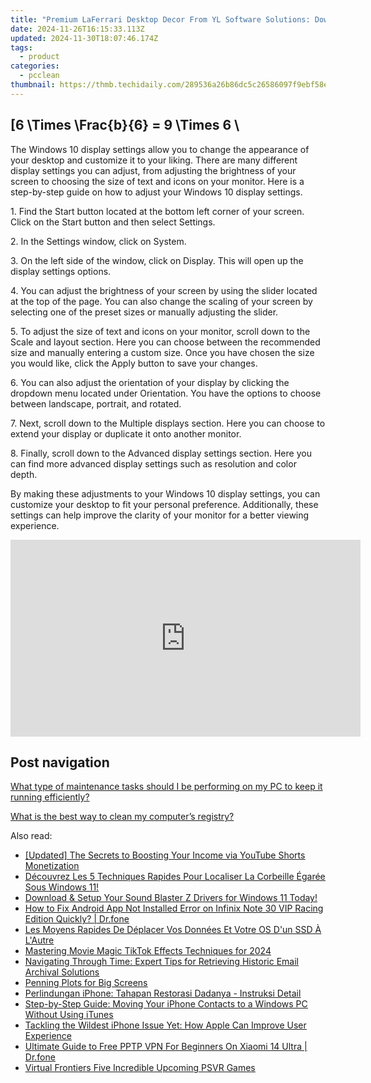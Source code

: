 ```yaml
---
title: "Premium LaFerrari Desktop Decor From YL Software Solutions: Download Exclusive Car Designs"
date: 2024-11-26T16:15:33.113Z
updated: 2024-11-30T18:07:46.174Z
tags:
  - product
categories:
  - pcclean
thumbnail: https://thmb.techidaily.com/289536a26b86dc5c26586097f9ebf58e81d35aa537c61d20d15b54d1edc660b4.jpg
---
```


## \[6 \Times \Frac{b}{6} = 9 \Times 6 \

The Windows 10 display settings allow you to change the appearance of your desktop and customize it to your liking. There are many different display settings you can adjust, from adjusting the brightness of your screen to choosing the size of text and icons on your monitor. Here is a step-by-step guide on how to adjust your Windows 10 display settings. 

1\. Find the Start button located at the bottom left corner of your screen. Click on the Start button and then select Settings.

2\. In the Settings window, click on System.

3\. On the left side of the window, click on Display. This will open up the display settings options. 

4\. You can adjust the brightness of your screen by using the slider located at the top of the page. You can also change the scaling of your screen by selecting one of the preset sizes or manually adjusting the slider.

5\. To adjust the size of text and icons on your monitor, scroll down to the Scale and layout section. Here you can choose between the recommended size and manually entering a custom size. Once you have chosen the size you would like, click the Apply button to save your changes.

6\. You can also adjust the orientation of your display by clicking the dropdown menu located under Orientation. You have the options to choose between landscape, portrait, and rotated.

7\. Next, scroll down to the Multiple displays section. Here you can choose to extend your display or duplicate it onto another monitor.

8\. Finally, scroll down to the Advanced display settings section. Here you can find more advanced display settings such as resolution and color depth. 

By making these adjustments to your Windows 10 display settings, you can customize your desktop to fit your personal preference. Additionally, these settings can help improve the clarity of your monitor for a better viewing experience.

<!-- affiliate ads begin -->
<iframe width="560" height="315" src="https://www.youtube.com/embed/YezPJZzPJ8Q?si=xF1t4BQHFquzvnzE" title="YouTube video player" frameborder="0" allow="accelerometer; autoplay; clipboard-write; encrypted-media; gyroscope; picture-in-picture; web-share" referrerpolicy="strict-origin-when-cross-origin" allowfullscreen></iframe>
<!-- affiliate ads end -->

## Post navigation

[What type of maintenance tasks should I be performing on my PC to keep it running efficiently?](https://tools.techidaily.com/pcclean/products/)

[What is the best way to clean my computer’s registry?](https://tools.techidaily.com/pcclean/products/)

<ins class="adsbygoogle"
     style="display:block"
     data-ad-format="autorelaxed"
     data-ad-client="ca-pub-7571918770474297"
     data-ad-slot="1223367746"></ins>

<ins class="adsbygoogle"
     style="display:block"
     data-ad-client="ca-pub-7571918770474297"
     data-ad-slot="8358498916"
     data-ad-format="auto"
     data-full-width-responsive="true"></ins>

<span class="atpl-alsoreadstyle">Also read:</span>
<div><ul>
<li><a href="https://facebook-record-videos.techidaily.com/updated-the-secrets-to-boosting-your-income-via-youtube-shorts-monetization/"><u>[Updated] The Secrets to Boosting Your Income via YouTube Shorts Monetization</u></a></li>
<li><a href="https://win-exclusive.techidaily.com/decouvrez-les-5-techniques-rapides-pour-localiser-la-corbeille-egaree-sous-windows-11/"><u>Découvrez Les 5 Techniques Rapides Pour Localiser La Corbeille Égarée Sous Windows 11!</u></a></li>
<li><a href="https://hardware-help.techidaily.com/download-and-setup-your-sound-blaster-z-drivers-for-windows-11-today/"><u>Download & Setup Your Sound Blaster Z Drivers for Windows 11 Today!</u></a></li>
<li><a href="https://change-location.techidaily.com/how-to-fix-android-app-not-installed-error-on-infinix-note-30-vip-racing-edition-quickly-drfone-by-drfone-fix-android-problems-fix-android-problems/"><u>How to Fix Android App Not Installed Error on Infinix Note 30 VIP Racing Edition Quickly? | Dr.fone</u></a></li>
<li><a href="https://win-exclusive.techidaily.com/les-moyens-rapides-de-deplacer-vos-donnees-et-votre-os-dun-ssd-a-lautre/"><u>Les Moyens Rapides De Déplacer Vos Données Et Votre OS D'un SSD À L'Autre</u></a></li>
<li><a href="https://extra-skills.techidaily.com/mastering-movie-magic-tiktok-effects-techniques-for-2024/"><u>Mastering Movie Magic TikTok Effects Techniques for 2024</u></a></li>
<li><a href="https://win-exclusive.techidaily.com/navigating-through-time-expert-tips-for-retrieving-historic-email-archival-solutions/"><u>Navigating Through Time: Expert Tips for Retrieving Historic Email Archival Solutions</u></a></li>
<li><a href="https://extra-tips.techidaily.com/penning-plots-for-big-screens/"><u>Penning Plots for Big Screens</u></a></li>
<li><a href="https://win-exclusive.techidaily.com/perlindungan-iphone-tahapan-restorasi-dadanya-instruksi-detail/"><u>Perlindungan iPhone: Tahapan Restorasi Dadanya - Instruksi Detail</u></a></li>
<li><a href="https://win-exclusive.techidaily.com/step-by-step-guide-moving-your-iphone-contacts-to-a-windows-pc-without-using-itunes/"><u>Step-by-Step Guide: Moving Your iPhone Contacts to a Windows PC Without Using iTunes</u></a></li>
<li><a href="https://tech-renaissance.techidaily.com/tackling-the-wildest-iphone-issue-yet-how-apple-can-improve-user-experience/"><u>Tackling the Wildest iPhone Issue Yet: How Apple Can Improve User Experience</u></a></li>
<li><a href="https://fake-location.techidaily.com/ultimate-guide-to-free-pptp-vpn-for-beginners-on-xiaomi-14-ultra-drfone-by-drfone-virtual-android/"><u>Ultimate Guide to Free PPTP VPN For Beginners On Xiaomi 14 Ultra | Dr.fone</u></a></li>
<li><a href="https://fox-glue.techidaily.com/virtual-frontiers-five-incredible-upcoming-psvr-games/"><u>Virtual Frontiers Five Incredible Upcoming PSVR Games</u></a></li>
</ul></div>


